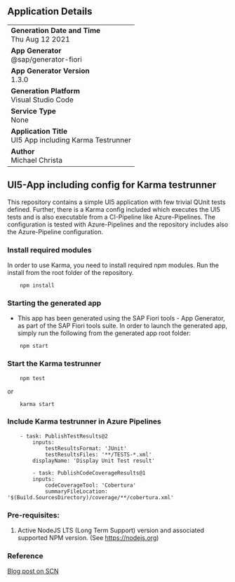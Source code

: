 ## Application Details
|               |
| ------------- |
|**Generation Date and Time**<br>Thu Aug 12 2021
|**App Generator**<br>@sap/generator-fiori|
|**App Generator Version**<br>1.3.0|
|**Generation Platform**<br>Visual Studio Code|
|**Service Type**<br>None|
|**Application Title**<br>UI5 App including Karma Testrunner|
|**Author**<br>Michael Christa|


## UI5-App including config for Karma testrunner 

This repository contains a simple UI5 application with few trivial QUnit tests defined. Further, there is a Karma config included which executes the UI5 tests and is also executable from a CI-Pipeline like Azure-Pipelines. The configuration is tested with Azure-Pipelines and the repository includes also the Azure-Pipeline configuration.

### Install required modules
In order to use Karma, you need to install required npm modules. Run the install from the root folder of the repository.

```
    npm install
```

### Starting the generated app

-   This app has been generated using the SAP Fiori tools - App Generator, as part of the SAP Fiori tools suite.  In order to launch the generated app, simply run the following from the generated app root folder:

```
    npm start
```

### Start the Karma testrunner

```
    npm test
```
or
```
    karma start
```

### Include Karma testrunner in Azure Pipelines

```
    - task: PublishTestResults@2
        inputs:
            testResultsFormat: 'JUnit'
            testResultsFiles: '**/TESTS-*.xml'
        displayName: 'Display Unit Test result'

        - task: PublishCodeCoverageResults@1
        inputs:
            codeCoverageTool: 'Cobertura'
            summaryFileLocation: '$(Build.SourcesDirectory)/coverage/**/cobertura.xml'
```

### Pre-requisites:

1. Active NodeJS LTS (Long Term Support) version and associated supported NPM version.  (See https://nodejs.org)

### Reference
[Blog post on SCN](https://blogs.sap.com/2021/10/04/run-ui5-tests-with-karma-in-azure-pipelines/)
